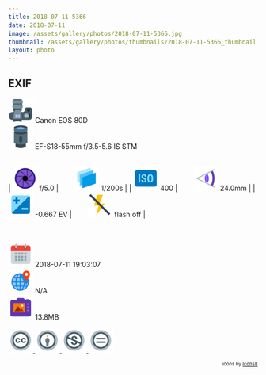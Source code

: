 ```yaml
---
title: 2018-07-11-5366
date: 2018-07-11
image: /assets/gallery/photos/2018-07-11-5366.jpg
thumbnail: /assets/gallery/photos/thumbnails/2018-07-11-5366_thumbnail.jpg
layout: photo
---
```

<style>
  div.container {
    width: 100% !important;
    max-width: none !important;
  }
  img.main-img {
    height: auto !important;
    max-width: 100% !important;
    max-height: 100vh !important;
  }
  img.exif {
    width: 50px;
    height: 50px;
  }
</style>

## EXIF
<img src='/assets/images/icons/camera.png' class='exif'> Canon EOS 80D  
<img src='/assets/images/icons/lens.png' class='exif'> EF-S18-55mm f/3.5-5.6 IS STM
<br><br>

| <img src='/assets/images/icons/aperture.png' class='exif'> f/5.0 | &emsp;&emsp;<img src='/assets/images/icons/shutter-speed.png' class='exif'> 1/200s |
| <img src='/assets/images/icons/iso.png' class='exif'> 400 | &emsp;&emsp;<img src='/assets/images/icons/focal-length.png' class='exif'> 24.0mm |
| <img src='/assets/images/icons/exposure.png' class='exif'> -0.667 EV | &emsp;&emsp;<img src='/assets/images/icons/flash-off.png' class='exif'> flash off |

<br><br>
<img src='/assets/images/icons/calendar.png' class='exif'> 2018-07-11 19:03:07  
<img src='/assets/images/icons/location.png' class='exif'> N/A  
<img src='/assets/images/icons/image.png' class='exif'> 13.8MB

<a href='https://creativecommons.org/licenses/by-nc-nd/2.0/' class='no-underline'>
  <img src='/assets/images/icons/ccl/cc.png' class='exif'>
  <img src='/assets/images/icons/ccl/by.png' class='exif'>
  <img src='/assets/images/icons/ccl/nc.png' class='exif'>
  <img src='/assets/images/icons/ccl/nd.png' class='exif'>
</a>

<span style='float: right; font-size: 0.6rem'>icons by <a target="_blank" href="https://icons8.com">Icons8</a></span>
<br>
